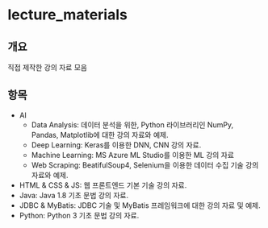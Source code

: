 # lecture_materials

## 개요
직접 제작한 강의 자료 모음

## 항목
- AI
  - Data Analysis: 데이터 분석을 위한, Python 라이브러리인 NumPy, Pandas, Matplotlib에 대한 강의 자료와 예제.
  - Deep Learning: Keras를 이용한 DNN, CNN 강의 자료.
  - Machine Learning: MS Azure ML Studio를 이용한 ML 강의 자료
  - Web Scraping: BeatifulSoup4, Selenium을 이용한 데이터 수집 기술 강의 자료와 예제.
- HTML & CSS & JS: 웹 프론트엔드 기본 기술 강의 자료.
- Java: Java 1.8 기초 문법 강의 자료.
- JDBC & MyBatis: JDBC 기술 및 MyBatis 프레임워크에 대한 강의 자료 및 예제.
- Python: Python 3 기초 문법 강의 자료.
